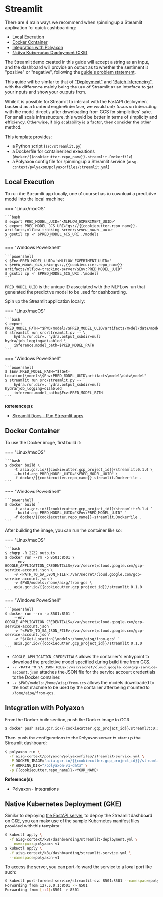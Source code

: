 <!-- omit in toc -->
# Streamlit

There are 4 main ways we recommend when spinning up a Streamlit
application for quick dashboarding:

- [Local Execution](#local-execution)
- [Docker Container](#docker-container)
- [Integration with Polyaxon](#integration-with-polyaxon)
- [Native Kubernetes Deployment (GKE)](#native-kubernetes-deployment-gke)

The Streamlit demo created in this guide will accept a string as an
input, and the dashboard will provide an output as to whether the
sentiment is "positive" or "negative", following the
[guide's problem statement](02-preface.md#guides-problem-statement).

This guide will be similar to that of ["Deployment"](08-deployment.md)
and ["Batch Inferencing"](09-batch-inferencing.md), with the difference
mainly being the use of Streamlit as an interface
to get your inputs and show your outputs from.

While it is possible for Streamlit to interact with the FastAPI
deployment backend as a frontend engine/interface,
we would only focus on interacting with the model
directly after downloading from GCS for simplicities' sake. For small
scale infrastructure, this would be better in terms of simplicity and
efficiency. Otherwise, if big scalability is a factor, then consider
the other method.

This template provides:

- a Python script (`src/streamlit.py`)
- a Dockerfile for containerised executions
  (`docker/{{cookiecutter.repo_name}}-streamlit.Dockerfile`)
- a Polyaxon config file for spinning up a Streamlit service
  (`aisg-context/polyaxon/polyaxonfiles/streamlit.yml`)

## Local Execution

To run the Streamlit app locally, one of course has to download a
predictive model into the local machine:

=== "Linux/macOS"

    ```bash
    $ export PRED_MODEL_UUID="<MLFLOW_EXPERIMENT_UUID>"
    $ export PRED_MODEL_GCS_URI="gs://{{cookiecutter.repo_name}}-artifacts/mlflow-tracking-server/$PRED_MODEL_UUID"
    $ gsutil cp -r $PRED_MODEL_GCS_URI ./models
    ```

=== "Windows PowerShell"

    ```powershell
    $ $Env:PRED_MODEL_UUID='<MLFLOW_EXPERIMENT_UUID>'
    $ $PRED_MODEL_GCS_URI="gs://{{cookiecutter.repo_name}}-artifacts/mlflow-tracking-server/$Env:PRED_MODEL_UUID"
    $ gsutil cp -r $PRED_MODEL_GCS_URI .\models
    ```

`PRED_MODEL_UUID` is the unique ID associated with the MLFLow run
that generated the predictive model to be used for dashboarding.

Spin up the Streamlit application locally:

=== "Linux/macOS"

    ```bash
    $ export PRED_MODEL_PATH="$PWD/models/$PRED_MODEL_UUID/artifacts/model/data/model"
    $ streamlit run src/streamlit.py -- \
        hydra.run.dir=. hydra.output_subdir=null hydra/job_logging=disabled \
        inference.model_path=$PRED_MODEL_PATH
    ```

=== "Windows PowerShell"

    ```powershell
    $ $Env:PRED_MODEL_PATH="$(Get-Location)\models\$Env:PRED_MODEL_UUID\artifacts\model\data\model"
    $ streamlit run src/streamlit.py -- `
        hydra.run.dir=. hydra.output_subdir=null hydra/job_logging=disabled `
        inference.model_path=$Env:PRED_MODEL_PATH
    ```

__Reference(s):__

- [Streamlit Docs - Run Streamlit apps](https://docs.streamlit.io/library/advanced-features/configuration#run-streamlit-apps)

## Docker Container

To use the Docker image, first build it:

=== "Linux/macOS"

    ```bash
    $ docker build \
        -t asia.gcr.io/{{cookiecutter.gcp_project_id}}/streamlit:0.1.0 \
        --build-arg PRED_MODEL_UUID="$PRED_MODEL_UUID" \
        -f docker/{{cookiecutter.repo_name}}-streamlit.Dockerfile .
    ```

=== "Windows PowerShell"

    ```powershell
    $ docker build `
        -t asia.gcr.io/{{cookiecutter.gcp_project_id}}/streamlit:0.1.0 `
        --build-arg PRED_MODEL_UUID="$Env:PRED_MODEL_UUID" `
        -f docker/{{cookiecutter.repo_name}}-streamlit.Dockerfile .
    ```

After building the image, you can run the container like so:

=== "Linux/macOS"

    ```bash
    $ chgrp -R 2222 outputs
    $ docker run --rm -p 8501:8501 \
        --env GOOGLE_APPLICATION_CREDENTIALS=/var/secret/cloud.google.com/gcp-service-account.json \
        -v <PATH_TO_SA_JSON_FILE>:/var/secret/cloud.google.com/gcp-service-account.json \
        -v $PWD/models:/home/aisg/from-gcs \
        asia.gcr.io/{{cookiecutter.gcp_project_id}}/streamlit:0.1.0
    ```

=== "Windows PowerShell"

    ```powershell
    $ docker run --rm -p 8501:8501 `
        --env GOOGLE_APPLICATION_CREDENTIALS=/var/secret/cloud.google.com/gcp-service-account.json `
        -v "<PATH_TO_SA_JSON_FILE>:/var/secret/cloud.google.com/gcp-service-account.json" `
        -v "$(Get-Location)\models:/home/aisg/from-gcs" `
        asia.gcr.io/{{cookiecutter.gcp_project_id}}/streamlit:0.1.0
    ```

- `GOOGLE_APPLICATION_CREDENTIALS` allows the container's entrypoint to
  download the predictive model specified during build time from GCS.
- `-v <PATH_TO_SA_JSON_FILE>:/var/secret/cloud.google.com/gcp-service-account.json`
  attaches the JSON file for the service account credentials to the
  Docker container.
- `-v $PWD/models:/home/aisg/from-gcs` allows the models downloaded to
  the host machine to be used by the container after being mounted to
  `/home/aisg/from-gcs`.

## Integration with Polyaxon

From the Docker build section, push the Docker image to GCR:

```bash
$ docker push asia.gcr.io/{{cookiecutter.gcp_project_id}}/streamlit:0.1.0
```

Then, push the configurations to the Polyaxon server to start up the
Streamlit dashboard:

```bash
$ polyaxon run \
  -f aisg-context/polyaxon/polyaxonfiles/streamlit-service.yml \
  -P DOCKER_IMAGE="asia.gcr.io/{{cookiecutter.gcp_project_id}}/streamlit:0.1.0" \
  -P WORKING_DIR="/polyaxon-v1-data" \
  -p {{cookiecutter.repo_name}}-<YOUR_NAME>
```

__Reference(s):__

- [Polyaxon - Integrations](https://polyaxon.com/integrations/streamlit/)

## Native Kubernetes Deployment (GKE)

Similar to deploying [the FastAPI server](08-deployment.md#deploy-to-gke),
to deploy the Streamlit dashboard on GKE, you can make use of the
sample Kubernetes manifest files provided with this template:

```bash
$ kubectl apply \
  -f aisg-context/k8s/dashboarding/streamlit-deployment.yml \
  --namespace=polyaxon-v1
$ kubectl apply \
  -f aisg-context/k8s/dashboarding/streamlit-service.yml \
  --namespace=polyaxon-v1
```

To access the server, you can port-forward the service to a local port
like such:

```bash
$ kubectl port-forward service/streamlit-svc 8501:8501 --namespace=polyaxon-v1
Forwarding from 127.0.0.1:8501 -> 8501
Forwarding from [::1]:8501 -> 8501
```
